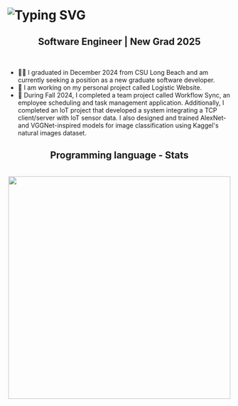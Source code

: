 <h1 href="https://git.io/typing-svg"><img src="https://readme-typing-svg.herokuapp.com?font=Fira+Code&pause=1000&random=false&width=435&lines=Hello%2C+my+name+is+RhumTea.;Welcome+to+my+GitHub!" alt="Typing SVG" /></h1>

<h2 align="center" >Software Engineer | New Grad 2025</h2>

<br/>
<div align="left">
    
- 👨‍🎓 I graduated in December 2024 from CSU Long Beach and am currently seeking a position as a new graduate software developer.
- 👯 I am working on my personal project called Logistic Website.
- 🔭 During Fall 2024, I completed a team project called Workflow Sync, an employee scheduling and task management application. Additionally, I completed an IoT project that developed a system integrating a TCP client/server with IoT sensor data. I also designed and trained AlexNet- and VGGNet-inspired models for image classification using Kaggel's natural images dataset. <br>

</div>

<div align="center">
    <h2 align="center">Programming language - Stats</h2>
    <br/>
    <img align="center" width="500" src="https://github-readme-stats.vercel.app/api/top-langs/?username=rhumtea&layout=donut" />
</div>

